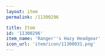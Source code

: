 ```yaml
---
layout: item
permalink: /11300296

title: Item
id: '11300296'
item_name: 'Ranger''s Hazy Headgear'
icon_url: 'item/icon/11300031.png'
---
```

